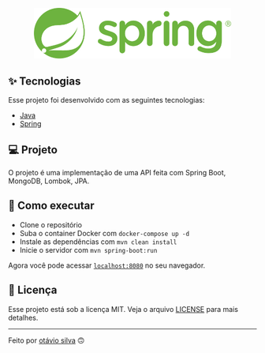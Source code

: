 <p align="center"><img src="./.github/logo.svg" width="400"></p>

## ✨ Tecnologias

Esse projeto foi desenvolvido com as seguintes tecnologias:

- [Java](https://docs.oracle.com/en/java/)
- [Spring](https://spring.io/)

## 💻 Projeto

O projeto é uma implementação de uma API feita com Spring Boot, MongoDB, Lombok, JPA.

## 🚀 Como executar

- Clone o repositório
- Suba o container Docker com `docker-compose up -d` 
- Instale as dependências com `mvn clean install`
- Inicie o servidor com `mvn spring-boot:run`

Agora você pode acessar [`localhost:8080`](http://localhost:8080) no seu navegador.

## 📄 Licença

Esse projeto está sob a licença MIT. Veja o arquivo [LICENSE](LICENSE) para mais detalhes.

---

Feito por [otávio silva](https://otaviosilva.dev/) 🙃
